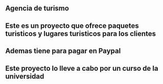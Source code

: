 ## Agencia de turismo

## Este es un proyecto que ofrece paquetes turisticos y lugares turisticos para los clientes

## Ademas tiene para pagar en Paypal
## Este proyecto lo lleve a cabo por un curso de la universidad
